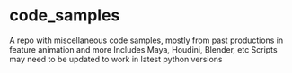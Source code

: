 # code_samples
A repo with miscellaneous code samples, mostly from past productions in feature animation and more
Includes Maya, Houdini, Blender, etc
Scripts may need to be updated to work in latest python versions
